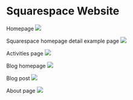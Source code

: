 # Squarespace Website

Homepage
![](images/original-website-homepage.png)

Squarespace homepage detail example page
![](images/original-website-homepage-detail-example-page.png)

Activities page
![](images/original-website-activities.png)

Blog homepage
![](images/original-website-blog.png)

Blog post
![](images/original-website-blog-post.png)

About page
![](images/original-website-about.png)


